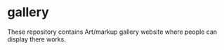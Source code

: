 # gallery
These repository contains Art/markup gallery website where people can display there works.
